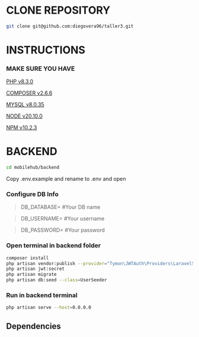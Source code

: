 # CLONE REPOSITORY
```bash
git clone git@github.com:diegovera96/taller3.git
```
# INSTRUCTIONS
### MAKE SURE YOU HAVE
[PHP v8.3.0](https://windows.php.net/download#php-8.3)

[COMPOSER v2.6.6](https://getcomposer.org/download/)

[MYSQL v8.0.35 ](https://dev.mysql.com/doc/relnotes/mysql/8.0/en/news-8-0-35.html)

[NODE v20.10.0](https://nodejs.org/dist/v20.10.0/)

[NPM v10.2.3](https://www.npmjs.com/package/npm/v/10.2.3)

# BACKEND 
```bash
cd mobilehub/backend
```
Copy .env.example and rename to .env and open
### Configure DB Info

>DB_DATABASE= #Your DB name

>DB_USERNAME= #Your username

>DB_PASSWORD= #Your password

### Open terminal in backend folder
```bash
composer install
php artisan vendor:publish --provider="Tymon\JWTAuth\Providers\LaravelServiceProvider"
php artisan jwt:secret
php artisan migrate
php artisan db:seed --class=UserSeeder
```

### Run in backend terminal
```bash
php artisan serve --host=0.0.0.0
```
## Dependencies